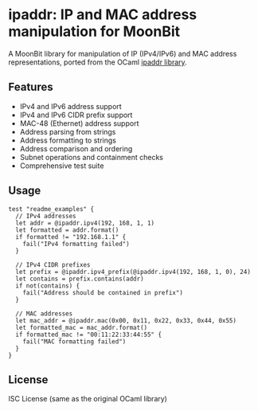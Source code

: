 # ipaddr: IP and MAC address manipulation for MoonBit

A MoonBit library for manipulation of IP (IPv4/IPv6) and MAC address representations, ported from the OCaml [ipaddr library](https://github.com/mirage/ocaml-ipaddr).

## Features

- IPv4 and IPv6 address support
- IPv4 and IPv6 CIDR prefix support  
- MAC-48 (Ethernet) address support
- Address parsing from strings
- Address formatting to strings
- Address comparison and ordering
- Subnet operations and containment checks
- Comprehensive test suite

## Usage

```moonbit
test "readme_examples" {
  // IPv4 addresses
  let addr = @ipaddr.ipv4(192, 168, 1, 1)
  let formatted = addr.format()
  if formatted != "192.168.1.1" {
    fail("IPv4 formatting failed")
  }

  // IPv4 CIDR prefixes
  let prefix = @ipaddr.ipv4_prefix(@ipaddr.ipv4(192, 168, 1, 0), 24)
  let contains = prefix.contains(addr)
  if not(contains) {
    fail("Address should be contained in prefix")
  }

  // MAC addresses
  let mac_addr = @ipaddr.mac(0x00, 0x11, 0x22, 0x33, 0x44, 0x55)
  let formatted_mac = mac_addr.format()
  if formatted_mac != "00:11:22:33:44:55" {
    fail("MAC formatting failed")
  }
}
```

## License

ISC License (same as the original OCaml library)